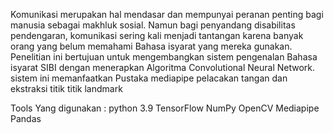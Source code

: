 Komunikasi merupakan hal mendasar dan mempunyai peranan penting bagi manusia sebagai makhluk sosial. Namun bagi penyandang disabilitas pendengaran, komunikasi sering kali menjadi tantangan karena banyak orang yang belum memahami Bahasa isyarat yang mereka gunakan. Penelitian ini bertujuan untuk mengembangkan sistem pengenalan Bahasa isyarat SIBI dengan menerapkan Algoritma Convolutional Neural Network. sistem ini memanfaatkan Pustaka mediapipe pelacakan tangan dan ekstraksi titik titik landmark



Tools Yang digunakan :
python 3.9
TensorFlow
NumPy
OpenCV
Mediapipe
Pandas
